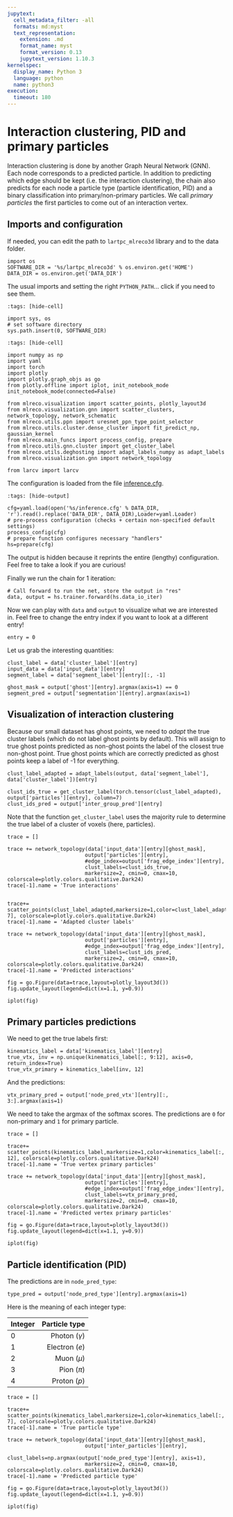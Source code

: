 ```yaml
---
jupytext:
  cell_metadata_filter: -all
  formats: md:myst
  text_representation:
    extension: .md
    format_name: myst
    format_version: 0.13
    jupytext_version: 1.10.3
kernelspec:
  display_name: Python 3
  language: python
  name: python3
execution:
  timeout: 180
---
```


# Interaction clustering, PID and primary particles
Interaction clustering is done by another Graph Neural Network (GNN). Each node corresponds
to a predicted particle. In addition to predicting which edge should be kept (i.e. the interaction clustering),
the chain also predicts for each node a particle type (particle identification, PID) and a binary classification
into primary/non-primary particles. We call *primary particles* the first particles to come out of an interaction 
vertex.

## Imports and configuration
If needed, you can edit the path to `lartpc_mlreco3d` library and to the data folder.
```{code-cell}
import os
SOFTWARE_DIR = '%s/lartpc_mlreco3d' % os.environ.get('HOME') 
DATA_DIR = os.environ.get('DATA_DIR')
```

The usual imports and setting the right `PYTHON_PATH`...  click if you need to see them.
```{code-cell}
:tags: [hide-cell]

import sys, os
# set software directory
sys.path.insert(0, SOFTWARE_DIR)
```

```{code-cell}
:tags: [hide-cell]

import numpy as np
import yaml
import torch
import plotly
import plotly.graph_objs as go
from plotly.offline import iplot, init_notebook_mode
init_notebook_mode(connected=False)

from mlreco.visualization import scatter_points, plotly_layout3d
from mlreco.visualization.gnn import scatter_clusters, network_topology, network_schematic
from mlreco.utils.ppn import uresnet_ppn_type_point_selector
from mlreco.utils.cluster.dense_cluster import fit_predict_np, gaussian_kernel
from mlreco.main_funcs import process_config, prepare
from mlreco.utils.gnn.cluster import get_cluster_label
from mlreco.utils.deghosting import adapt_labels_numpy as adapt_labels
from mlreco.visualization.gnn import network_topology

from larcv import larcv
```

The configuration is loaded from the file [inference.cfg](../data/inference.cfg).
```{code-cell}
:tags: [hide-output]

cfg=yaml.load(open('%s/inference.cfg' % DATA_DIR, 'r').read().replace('DATA_DIR', DATA_DIR),Loader=yaml.Loader)
# pre-process configuration (checks + certain non-specified default settings)
process_config(cfg)
# prepare function configures necessary "handlers"
hs=prepare(cfg)
```

The output is hidden because it reprints the entire (lengthy) configuration. Feel 
free to take a look if you are curious!

Finally we run the chain for 1 iteration:
```{code-cell}
# Call forward to run the net, store the output in "res"
data, output = hs.trainer.forward(hs.data_io_iter)
```
Now we can play with `data` and `output` to visualize what we are interested in. Feel free to change the
entry index if you want to look at a different entry!
```{code-cell}
entry = 0
```
Let us grab the interesting quantities:
```{code-cell}
clust_label = data['cluster_label'][entry]
input_data = data['input_data'][entry]
segment_label = data['segment_label'][entry][:, -1]

ghost_mask = output['ghost'][entry].argmax(axis=1) == 0
segment_pred = output['segmentation'][entry].argmax(axis=1)
```
## Visualization of interaction clustering
Because our small dataset has ghost points, we need to *adapt* the true cluster labels (which do not label
ghost points by default). This will assign to true ghost points predicted as non-ghost points the label 
of the closest true non-ghost point. True ghost points which are correctly predicted as ghost points keep
a label of -1 for everything.

```{code-cell}
clust_label_adapted = adapt_labels(output, data['segment_label'], data['cluster_label'])[entry]

clust_ids_true = get_cluster_label(torch.tensor(clust_label_adapted), output['particles'][entry], column=7)
clust_ids_pred = output['inter_group_pred'][entry]
```
Note that the function `get_cluster_label` uses the majority rule to determine the true label of a cluster of voxels (here,
particles).


```{code-cell}
trace = []

trace += network_topology(data['input_data'][entry][ghost_mask],
                         output['particles'][entry],
                         #edge_index=output['frag_edge_index'][entry],
                         clust_labels=clust_ids_true,
                         markersize=2, cmin=0, cmax=10, colorscale=plotly.colors.qualitative.Dark24)
trace[-1].name = 'True interactions'


trace+= scatter_points(clust_label_adapted,markersize=1,color=clust_label_adapted[:, 7], colorscale=plotly.colors.qualitative.Dark24)
trace[-1].name = 'Adapted cluster labels'

trace += network_topology(data['input_data'][entry][ghost_mask],
                         output['particles'][entry],
                         #edge_index=output['frag_edge_index'][entry],
                         clust_labels=clust_ids_pred,
                         markersize=2, cmin=0, cmax=10, colorscale=plotly.colors.qualitative.Dark24)
trace[-1].name = 'Predicted interactions'

fig = go.Figure(data=trace,layout=plotly_layout3d())
fig.update_layout(legend=dict(x=1.1, y=0.9))

iplot(fig)
```

## Primary particles predictions
We need to get the true labels first:
```{code-cell}
kinematics_label = data['kinematics_label'][entry]
true_vtx, inv = np.unique(kinematics_label[:, 9:12], axis=0, return_index=True)
true_vtx_primary = kinematics_label[inv, 12]
```
And the predictions:
```{code-cell}
vtx_primary_pred = output['node_pred_vtx'][entry][:, 3:].argmax(axis=1)
```
We need to take the argmax of the softmax scores. The predictions are `0` for non-primary and `1` for primary particle.

```{code-cell}
trace = []

trace+= scatter_points(kinematics_label,markersize=1,color=kinematics_label[:, 12], colorscale=plotly.colors.qualitative.Dark24)
trace[-1].name = 'True vertex primary particles'

trace += network_topology(data['input_data'][entry][ghost_mask],
                         output['particles'][entry],
                         #edge_index=output['frag_edge_index'][entry],
                         clust_labels=vtx_primary_pred,
                         markersize=2, cmin=0, cmax=10, colorscale=plotly.colors.qualitative.Dark24)
trace[-1].name = 'Predicted vertex primary particles'

fig = go.Figure(data=trace,layout=plotly_layout3d())
fig.update_layout(legend=dict(x=1.1, y=0.9))

iplot(fig)
```


## Particle identification (PID)
The predictions are in `node_pred_type`:
```{code-cell}
type_pred = output['node_pred_type'][entry].argmax(axis=1)
```
Here is the meaning of each integer type:

| Integer    | Particle type        |
| :---       | ---:                 |
| 0          | Photon ($\gamma$)    |
| 1          | Electron ($e$)       |
| 2          | Muon ($\mu$)         |
| 3          | Pion ($\pi$)         |
| 4          | Proton ($p$)         |

```{code-cell}
trace = []

trace+= scatter_points(kinematics_label,markersize=1,color=kinematics_label[:, 7], colorscale=plotly.colors.qualitative.Dark24)
trace[-1].name = 'True particle type'

trace += network_topology(data['input_data'][entry][ghost_mask],
                         output['inter_particles'][entry],
                         clust_labels=np.argmax(output['node_pred_type'][entry], axis=1),
                         markersize=2, cmin=0, cmax=10, colorscale=plotly.colors.qualitative.Dark24)
trace[-1].name = 'Predicted particle type'

fig = go.Figure(data=trace,layout=plotly_layout3d())
fig.update_layout(legend=dict(x=1.1, y=0.9))

iplot(fig)
```